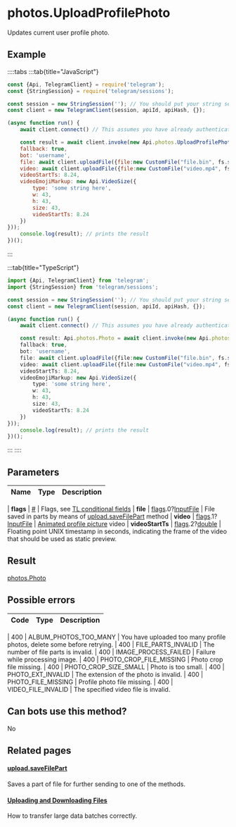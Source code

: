 # photos.UploadProfilePhoto

Updates current user profile photo.



## Example

::::tabs
:::tab{title="JavaScript"}
```js
const {Api, TelegramClient} = require('telegram');
const {StringSession} = require('telegram/sessions');

const session = new StringSession(''); // You should put your string session here
const client = new TelegramClient(session, apiId, apiHash, {});

(async function run() {
    await client.connect() // This assumes you have already authenticated with .start()

    const result = await client.invoke(new Api.photos.UploadProfilePhoto({
    fallback: true,
    bot: 'username',
    file: await client.uploadFile({file:new CustomFile("file.bin", fs.statSync("../file.bin").size, "../file.bin"),workers:1}),
    video: await client.uploadFile({file:new CustomFile("video.mp4", fs.statSync("../video.mp4").size, "../video.mp4"),workers:1}),
    videoStartTs: 8.24,
    videoEmojiMarkup: new Api.VideoSize({
        type: 'some string here',
        w: 43,
        h: 43,
        size: 43,
        videoStartTs: 8.24
    })
}));
    console.log(result); // prints the result
})();
```
:::

:::tab{title="TypeScript"}
```ts
import {Api, TelegramClient} from 'telegram';
import {StringSession} from 'telegram/sessions';

const session = new StringSession(''); // You should put your string session here
const client = new TelegramClient(session, apiId, apiHash, {});

(async function run() {
    await client.connect() // This assumes you have already authenticated with .start()

    const result: Api.photos.Photo = await client.invoke(new Api.photos.UploadProfilePhoto({
    fallback: true,
    bot: 'username',
    file: await client.uploadFile({file:new CustomFile("file.bin", fs.statSync("../file.bin").size, "../file.bin"),workers:1}),
    video: await client.uploadFile({file:new CustomFile("video.mp4", fs.statSync("../video.mp4").size, "../video.mp4"),workers:1}),
    videoStartTs: 8.24,
    videoEmojiMarkup: new Api.VideoSize({
        type: 'some string here',
        w: 43,
        h: 43,
        size: 43,
        videoStartTs: 8.24
    })
}));
    console.log(result); // prints the result
})();
```
:::
::::



## Parameters

| Name | Type | Description |
| :--: | ---- | ----------- |

| **flags** | [#](https://core.telegram.org/type/%23) | Flags, see [TL conditional fields](https://core.telegram.org/mtproto/TL-combinators#conditional-fields) 
| **file** | [flags](https://core.telegram.org/mtproto/TL-combinators#conditional-fields).0?[InputFile](https://core.telegram.org/type/InputFile) | File saved in parts by means of [upload.saveFilePart](https://core.telegram.org/method/upload.saveFilePart) method 
| **video** | [flags](https://core.telegram.org/mtproto/TL-combinators#conditional-fields).1?[InputFile](https://core.telegram.org/type/InputFile) | [Animated profile picture](https://core.telegram.org/api/files#animated-profile-pictures) video 
| **videoStartTs** | [flags](https://core.telegram.org/mtproto/TL-combinators#conditional-fields).2?[double](https://core.telegram.org/type/double) | Floating point UNIX timestamp in seconds, indicating the frame of the video that should be used as static preview. 


## Result

[photos.Photo](https://core.telegram.org/type/photos.Photo)



## Possible errors

| Code | Type | Description |
| :--: | ---- | ----------- |

| 400 | ALBUM\_PHOTOS\_TOO\_MANY | You have uploaded too many profile photos, delete some before retrying. 
| 400 | FILE\_PARTS\_INVALID | The number of file parts is invalid. 
| 400 | IMAGE\_PROCESS\_FAILED | Failure while processing image. 
| 400 | PHOTO\_CROP\_FILE\_MISSING | Photo crop file missing. 
| 400 | PHOTO\_CROP\_SIZE\_SMALL | Photo is too small. 
| 400 | PHOTO\_EXT\_INVALID | The extension of the photo is invalid. 
| 400 | PHOTO\_FILE\_MISSING | Profile photo file missing. 
| 400 | VIDEO\_FILE\_INVALID | The specified video file is invalid. 


## Can bots use this method?

No

## Related pages

#### [upload.saveFilePart](https://core.telegram.org/method/upload.saveFilePart)

Saves a part of file for further sending to one of the methods.



#### [Uploading and Downloading Files](https://core.telegram.org/api/files)

How to transfer large data batches correctly.




